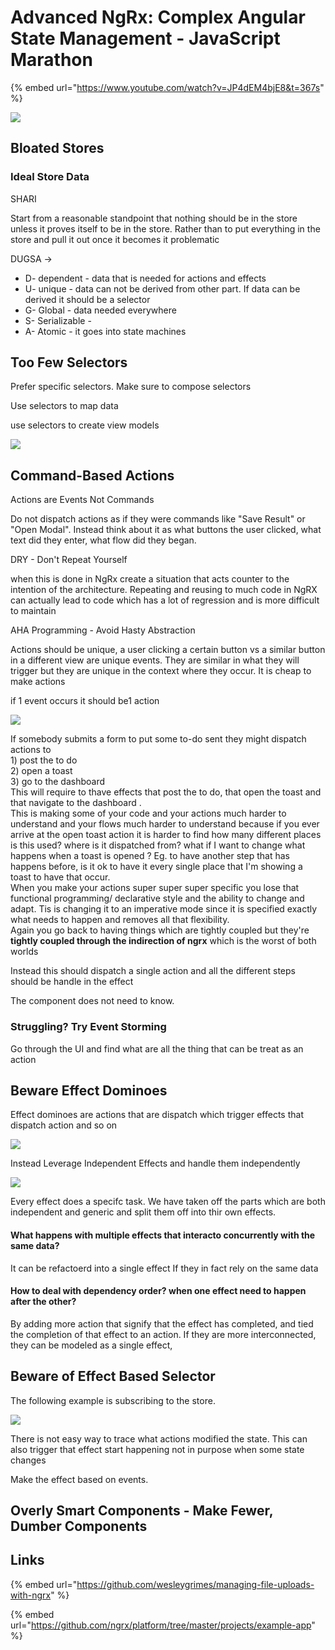 # Advanced NgRx: Complex Angular State Management - JavaScript Marathon

{% embed url="https://www.youtube.com/watch?v=JP4dEM4bjE8&t=367s" %}

![](../.gitbook/assets/image%20%2860%29.png)

## Bloated Stores

### Ideal Store Data

SHARI

Start from a reasonable standpoint that nothing should be in the store unless it proves itself to be in the store. Rather than to put everything in the store and pull it out once it becomes it problematic

DUGSA -&gt; 

* D- dependent - data that is needed for actions and effects
* U- unique - data can not be derived from other part. If data can be derived it should be a selector
* G- Global - data needed everywhere
* S- Serializable - 
* A- Atomic - it goes into state machines

## Too Few Selectors

Prefer specific selectors. Make sure to compose selectors

Use selectors to map data

use selectors to create view models

![](../.gitbook/assets/image%20%2856%29.png)

## Command-Based Actions

Actions are Events Not Commands

Do not dispatch actions as if they were commands like "Save Result" or "Open Modal".  Instead think about it as what buttons the user clicked, what text did they enter, what flow did they began.

DRY - Don't Repeat Yourself

when this is done in NgRx create a situation that acts counter to the intention of the architecture. Repeating and reusing to much code in NgRX can actually lead to  code which has a lot of regression and is more difficult to maintain

AHA Programming - Avoid Hasty Abstraction 

Actions should be unique, a user clicking a certain button vs a similar button in a different view are unique events. They are similar in what they will trigger but they are unique in the context where they occur. It is cheap to make actions

if 1 event  occurs it should be1 action

![](../.gitbook/assets/image%20%288%29.png)

If somebody submits a form to put some to-do sent they might dispatch actions to  
1\)  post the to do  
2\) open a toast   
3\) go to the dashboard   
This will require to thave effects that post the to do, that open the toast and that navigate to the dashboard .  
This is making some of your code and your actions much harder to understand and your flows much harder to understand because if you ever arrive at the open toast action it is harder to find how many different places is this used? where is it dispatched from? what if I want to change what happens when a toast is opened ? Eg. to have another step that has happens before,  is it ok to have it every single place that I'm showing a toast to have that occur.  
When you make your actions super super super specific you lose that functional programming/ declarative  style and the  ability to change and adapt. Tis is changing it to an imperative mode since it is specified exactly what needs to happen and removes all that flexibility.  
Again you go back to having things which are tightly coupled but they're **tightly coupled through the indirection of ngrx** which is the worst of both worlds 

Instead this should dispatch a single action and all the different steps should be handle in the effect

The component does not need to know.

### Struggling? Try Event Storming

Go through the UI and find what are all the thing that can be treat as an action



## Beware Effect Dominoes

Effect dominoes are actions that are dispatch which trigger effects that dispatch action and so on

![](../.gitbook/assets/image%20%2852%29.png)

Instead Leverage Independent Effects and handle them independently

![](../.gitbook/assets/image%20%2892%29.png)

Every effect does a specifc task. We have taken off the parts which are both independent and generic and split them off into thir own effects. 

#### What happens with multiple effects that interacto concurrently with the same data?

 It can be refactoerd into a single effect If they in fact rely on the same data

#### How to deal with dependency order? when one effect need to happen after the other?

By adding more action that signify that the effect has completed, and tied the completion of that effect to an action. If they are more interconnected, they can be  modeled as a single effect, 

## Beware of Effect Based Selector

The following example is subscribing to the store. 

![](../.gitbook/assets/image%20%2824%29.png)

There is not easy way to trace what actions modified the state. This can also trigger that effect start happening not in purpose when some state changes

Make the effect based on events.

## Overly Smart Components - Make Fewer, Dumber Components





## Links

{% embed url="https://github.com/wesleygrimes/managing-file-uploads-with-ngrx" %}

{% embed url="https://github.com/ngrx/platform/tree/master/projects/example-app" %}







